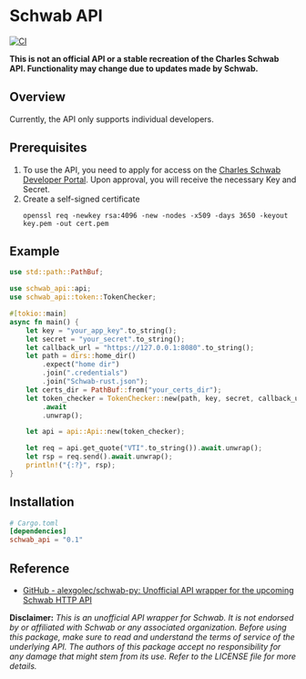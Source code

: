 # Schwab API
[![CI](https://github.com/z-Wind/schwab_api/actions/workflows/ci.yml/badge.svg)](https://github.com/z-Wind/schwab_api/actions/workflows/ci.yml)

**This is not an official API or a stable recreation of the Charles Schwab API. Functionality may change due to updates made by Schwab.**

## Overview
Currently, the API only supports individual developers.

## Prerequisites
1. To use the API, you need to apply for access on the [Charles Schwab Developer Portal](https://developer.schwab.com/home). Upon approval, you will receive the necessary Key and Secret.
2. Create a self-signed certificate
    ```
    openssl req -newkey rsa:4096 -new -nodes -x509 -days 3650 -keyout key.pem -out cert.pem
    ```

## Example
```rust
use std::path::PathBuf;

use schwab_api::api;
use schwab_api::token::TokenChecker;

#[tokio::main]
async fn main() {
    let key = "your_app_key".to_string();
    let secret = "your_secret".to_string();
    let callback_url = "https://127.0.0.1:8080".to_string();
    let path = dirs::home_dir()
        .expect("home dir")
        .join(".credentials")
        .join("Schwab-rust.json");
    let certs_dir = PathBuf::from("your_certs_dir");
    let token_checker = TokenChecker::new(path, key, secret, callback_url, certs_dir)
        .await
        .unwrap();

    let api = api::Api::new(token_checker);

    let req = api.get_quote("VTI".to_string()).await.unwrap();
    let rsp = req.send().await.unwrap();
    println!("{:?}", rsp);
}
```

## Installation
```toml
# Cargo.toml
[dependencies]
schwab_api = "0.1"
```

## Reference
* [GitHub - alexgolec/schwab-py: Unofficial API wrapper for the upcoming Schwab HTTP API](https://github.com/alexgolec/schwab-py/tree/main)

**Disclaimer:** *This is an unofficial API wrapper for Schwab. It is not endorsed by or affiliated with Schwab or any associated organization. Before using this package, make sure to read and understand the terms of service of the underlying API. The authors of this package accept no responsibility for any damage that might stem from its use. Refer to the LICENSE file for more details.*
